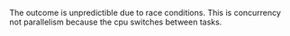 The outcome is unpredictible due to race conditions. This is concurrency not parallelism because the cpu switches between tasks. 